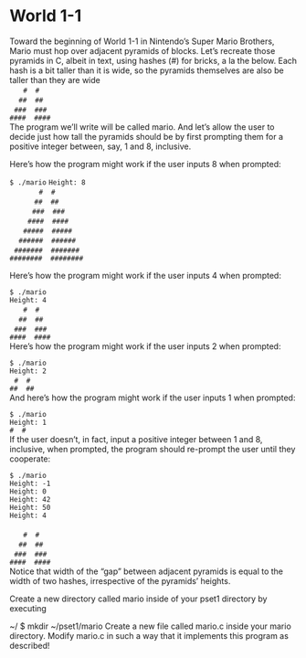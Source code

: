 # World 1-1
Toward the beginning of World 1-1 in Nintendo’s Super Mario Brothers, Mario must hop over adjacent pyramids of blocks.
Let’s recreate those pyramids in C, albeit in text, using hashes (#) for bricks, a la the below. Each hash is a bit taller than it is wide, so the pyramids themselves are also be taller than they are wide
<br>
&nbsp; &nbsp; &nbsp; `#  #`<br>
&nbsp; &nbsp; `##  ##`<br>
&nbsp; `###  ###`<br>
`####  ####`<br>
The program we’ll write will be called mario. And let’s allow the user to decide just how tall the pyramids should be by first prompting them for a positive integer between, say, 1 and 8, inclusive.

Here’s how the program might work if the user inputs 8 when prompted:

`$ ./mario`
`Height: 8`
<br>
&nbsp; &nbsp; &nbsp; &nbsp; &nbsp; &nbsp; &nbsp;`#  #` <br>
&nbsp; &nbsp; &nbsp; &nbsp; &nbsp; &nbsp;`##  ##` <br>
&nbsp; &nbsp; &nbsp; &nbsp; &nbsp; `###  ###` <br>
&nbsp; &nbsp; &nbsp; &nbsp; `####  ####` <br>
&nbsp; &nbsp; &nbsp; `#####  #####` <br>
&nbsp; &nbsp; `######  ######` <br>
&nbsp; `#######  #######` <br>
`########  ########` <br>

Here’s how the program might work if the user inputs 4 when prompted:

`$ ./mario`<br>
`Height: 4`
<br>
&nbsp; &nbsp; &nbsp; `#  #`<br>
&nbsp; &nbsp; `##  ##`<br>
&nbsp; `###  ###`<br>
`####  ####`<br>
Here’s how the program might work if the user inputs 2 when prompted:

`$ ./mario`<br>
`Height: 2`
<br>
&nbsp; `#  #` <br>
`##  ##` <br>
And here’s how the program might work if the user inputs 1 when prompted:

`$ ./mario`<br>
`Height: 1`
<br>
`#  #`<br>
If the user doesn’t, in fact, input a positive integer between 1 and 8, inclusive, when prompted, the program should re-prompt the user until they cooperate:

`$ ./mario`<br>
`Height: -1`<br>
`Height: 0`<br>
`Height: 42`<br>
`Height: 50`<br>
`Height: 4`<br>
<br>
&nbsp; &nbsp; &nbsp; `#  #`<br>
&nbsp; &nbsp; `##  ##`<br>
&nbsp; `###  ###`<br>
`####  ####`<br>
Notice that width of the “gap” between adjacent pyramids is equal to the width of two hashes, irrespective of the pyramids’ heights.

Create a new directory called mario inside of your pset1 directory by executing

~/ $ mkdir ~/pset1/mario
Create a new file called mario.c inside your mario directory. Modify mario.c in such a way that it implements this program as described!<br>
